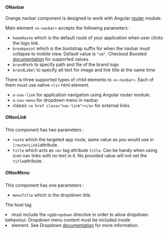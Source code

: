 #### ONavbar

Orange navbar component is designed to work with Angular [router](https://angular.io/docs/ts/latest/guide/router.html) module.

Main element `<o-navbar>` accepts the following parameters :

* `homeRoute` which is the default route of your application when user clicks the logo link.
* `breakpoint` which is the bootstrap suffix for when the navbar must collapse to mobile view. Default value is `"sm"`.
Checkout Boosted [documentation](http://boosted.orange.com/v4-alpha/layout/responsive-utilities/#available-classes) for supported values.
* `brandPath` to specify path and file of the brand logo
* `brandLabel` to specify alt text for image and link title at the same time

There is three supported types of child elements to `<o-navbar>`. Each of them must use native `<li>` html element.

* `o-nav-link` for application navigation using Angular router module.
* `o-nav-menu` for dropdown menu in navbar.
* classic `<a href class="nav-link"></a>` for external links.

##### ONavLink

This component has two parameters :

* `route` which the targeted app route, same value as you would use in `[routerLink]`attribute.
* `title` which acts as `<a>` tag attribute `title`. Can be handy when using icon nav links with no text in it. No provided value will not set the `title`attribute.

##### ONavMenu

This component has one parameters :

* `menuTitle` which is the dropdown title.

The host tag <li> must include the `ngbDropdown` directive in order to allow dropdown behaviour. Dropdown menu content must be included inside <li> element. See Dropdown [documentation](https://ng-bootstrap.github.io/#/components/dropdown) for more information.


